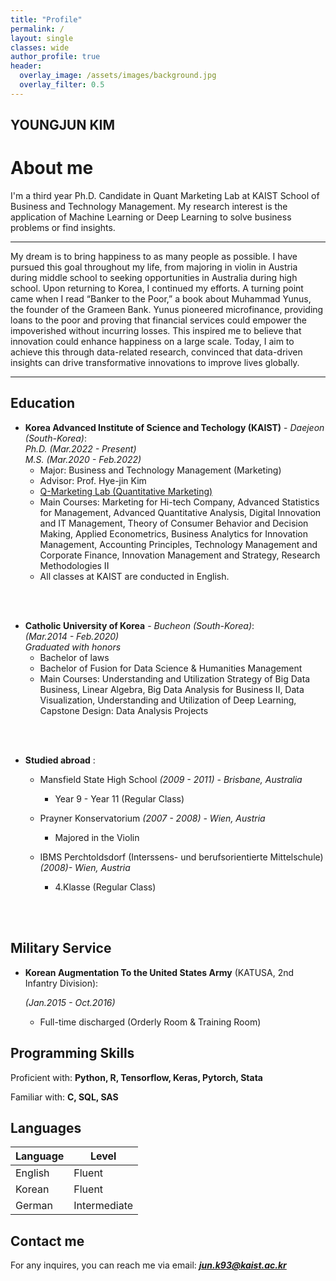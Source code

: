 ```yaml
---  
title: "Profile"
permalink: /
layout: single
classes: wide
author_profile: true
header:
  overlay_image: /assets/images/background.jpg
  overlay_filter: 0.5
---
```

## YOUNGJUN KIM
# About me

I'm a third year Ph.D. Candidate in Quant Marketing Lab at KAIST School of Business and Technology Management. My research interest is the application of Machine Learning or Deep Learning to solve business problems or find insights. 


---


My dream is to bring happiness to as many people as possible. I have pursued this goal throughout my life, from majoring in violin in Austria during middle school to seeking opportunities in Australia during high school. Upon returning to Korea, I continued my efforts.
A turning point came when I read “Banker to the Poor,” a book about Muhammad Yunus, the founder of the Grameen Bank. Yunus pioneered microfinance, providing loans to the poor and proving that financial services could empower the impoverished without incurring losses. This inspired me to believe that innovation could enhance happiness on a large scale.
Today, I aim to achieve this through data-related research, convinced that data-driven insights can drive transformative innovations to improve lives globally.


---
## Education

- **Korea Advanced Institute of Science and Techology (KAIST)** - *Daejeon (South-Korea)*:  
  *Ph.D. (Mar.2022 - Present)*  
  *M.S. (Mar.2020 - Feb.2022)*
    - Major: Business and Technology Management (Marketing)
    - Advisor: Prof. Hye-jin Kim
    - [Q-Marketing Lab (Quantitative Marketing) ](https://sites.google.com/view/q-marketinglab/home?authuser=0)
    - Main Courses: Marketing for Hi-tech Company, Advanced Statistics for Management, Advanced Quantitative Analysis, Digital Innovation and IT Management, Theory of Consumer Behavior and Decision Making, Applied Econometrics, Business Analytics for Innovation Management, Accounting Principles, Technology Management and Corporate Finance, Innovation Management and Strategy, Research Methodologies II
    - All classes at KAIST are conducted in English.
<br/>
<br/>


- **Catholic University of Korea** - *Bucheon (South-Korea)*:  
  *(Mar.2014 - Feb.2020)*  
  *Graduated with honors*
    - Bachelor of laws
    - Bachelor of Fusion for Data Science & Humanities Management
    - Main Courses: Understanding and Utilization Strategy of Big Data Business, Linear Algebra, Big Data Analysis for Business II, Data Visualization, Understanding and Utilization of Deep Learning, Capstone Design: Data Analysis Projects
<br/>
<br/>

- **Studied abroad** :  
  - Mansfield State High School *(2009 - 2011)  - Brisbane, Australia*
    - Year 9 - Year 11 (Regular Class)

  - Prayner Konservatorium *(2007 - 2008)  - Wien, Austria*
    - Majored in the Violin
  - IBMS Perchtoldsdorf (Interssens- und berufsorientierte Mittelschule) *(2008)- Wien, Austria*  
    - 4.Klasse (Regular Class)
    

  
<br/>
<br/>



## Military Service

- **Korean Augmentation To the United States Army** (KATUSA, 2nd Infantry Division):

  *(Jan.2015 - Oct.2016)*
     - Full-time discharged (Orderly Room & Training Room)



## Programming Skills

Proficient with: **Python, R, Tensorflow, Keras, Pytorch, Stata**

Familiar with: **C, SQL, SAS**

## Languages

| Language | Level  |
|----------|--------|
| English  | Fluent |
| Korean   | Fluent |
| German   | Intermediate |

<!-- ## CV

Find attached the PDF version of my CVs:  
*English version*: [CV]({{ site.url }}/download/CV_english.pdf)  

Update: 2024/02/18 -->

## Contact me

For any inquires, you can reach me via email: **_[jun.k93@kaist.ac.kr](mailto:jun.k93@kaist.ac.kr)_**